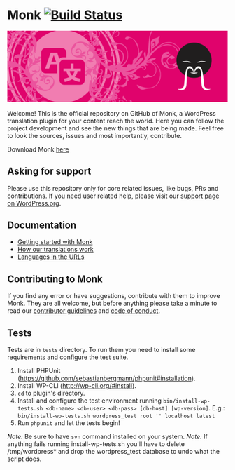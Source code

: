 # Monk [![Build Status](https://travis-ci.org/brenoalvs/monk.svg?branch=master)](https://travis-ci.org/brenoalvs/monk)
<a href="https://wordpress.org/plugins/monk/">
<img src=".wordpress-org/banner-1544x500.png" width="1544"/>
</a>

Welcome!
This is the official repository on GitHub of Monk, a WordPress translation plugin for your content reach the world. Here you can follow the project development and see the new things that are being made. Feel free to look the sources, issues and most importantly, contribute.

Download Monk [here](https://wordpress.org/plugins/monk/)

## Asking for support ##

Please use this repository only for core related issues, like bugs, PRs and contributions. If you need user related help, please visit our [support page on WordPress.org](https://wordpress.org/support/plugin/monk).

## Documentation ##

+ [Getting started with Monk](https://github.com/brenoalvs/monk/wiki/getting-started)
+ [How our translations work](https://github.com/brenoalvs/monk/wiki/how-translations-work)
+ [Languages in the URLs](https://github.com/brenoalvs/monk/wiki/url-translations)

## Contributing to Monk ##

If you find any error or have suggestions, contribute with them to improve Monk. They are all welcome, but before anything please take a minute to read our [contributor guidelines](https://github.com/brenoalvs/monk/blob/master/.github/CONTRIBUITING.md) and [code of conduct](https://github.com/brenoalvs/monk/blob/master/.github/code_of_conduct.md).

## Tests ##

Tests are in `tests` directory. To run them you need to install some requirements and configure the test suite.

1. Install PHPUnit (https://github.com/sebastianbergmann/phpunit#installation).
2. Install WP-CLI (http://wp-cli.org/#install).
3. `cd` to plugin's directory.
4. Install and configure the test environment running `bin/install-wp-tests.sh <db-name> <db-user> <db-pass> [db-host] [wp-version]`. E.g.: `bin/install-wp-tests.sh wordpress_test root '' localhost latest`
5. Run `phpunit` and let the tests begin!

*Note:* Be sure to have `svn` command installed on your system. 
*Note:* If anything fails running install-wp-tests.sh you'll have to delete /tmp/wordpress* and drop the wordpress_test database to undo what the script does.
